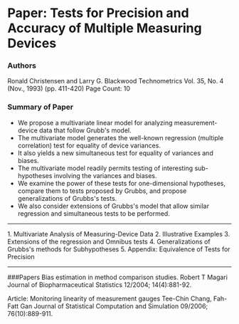 Paper: Tests for Precision and Accuracy of Multiple Measuring Devices
================================================================

### Authors
Ronald Christensen and Larry G. Blackwood
Technometrics
Vol. 35, No. 4 (Nov., 1993) (pp. 411-420)
Page Count: 10

### Summary of Paper
- We propose a multivariate linear model for analyzing measurement-device data that follow Grubb's model. 
- The multivariate model generates the well-known regression (multiple correlation) test for equality of device variances. 
- It also yields a new simultaneous test for equality of variances and biases. 
- The multivariate model readily permits testing of interesting sub-hypotheses involving the variances and biases. 
- We examine the power of these tests for one-dimensional hypotheses, compare them to tests proposed by Grubbs, 
and propose generalizations of Grubbs's tests. 
- We also consider extensions of Grubbs's model that allow similar regression and simultaneous tests to be performed.

<hr>
1. Multivariate Analysis of Measuring-Device Data
2. Illustrative Examples
3. Extensions of the regression and Omnibus tests
4. Generalizations of Grubbs's methods for Subhypotheses
5. Appendix: Equivalence of Tests for Precision

<hr>
###Papers
Bias estimation in method comparison studies.
Robert T Magari
Journal of Biopharmaceutical Statistics 12/2004; 14(4):881-92. 


Article: Monitoring linearity of measurement gauges
Tee-Chin Chang, Fah-Fatt Gan
Journal of Statistical Computation and Simulation 09/2006; 76(10):889-911.
